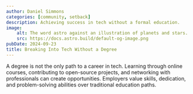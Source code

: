 ```yaml
---
author: Daniel Simmons
categories: [community, setback]
description: Achieving success in tech without a formal education.
image:
    alt: The word astro against an illustration of planets and stars.
    src: https://docs.astro.build/default-og-image.png
pubDate: 2024-09-23
title: Breaking Into Tech Without a Degree
---
```


A degree is not the only path to a career in tech. Learning through online courses, contributing to open-source projects, and networking with professionals can create opportunities. Employers value skills, dedication, and problem-solving abilities over traditional education paths.
